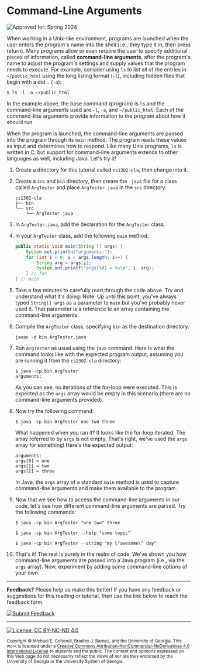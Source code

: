 # Command-Line Arguments

![Approved for: Spring 2024](https://img.shields.io/badge/Approved%20for-Spring%202024-blue)

When working in a Unix-like environment, programs are launched when the user
enters the program's name into the shell (i.e., they type it in, then press
return). Many programs allow or even require the user to specify additional
pieces of information, called **command-line arguments**, after the program's
name to adjust the program's settings and supply values that the
program needs to execute. For example, consider using `ls` to list all of the
entries in `~/public_html` using the long listing format (`-l`), including
hidden files that begin with a dot `.` (`-a`):

```
$ ls -l -a ~/public_html
```

In the example above, the base command (program) is `ls` and the command-line 
arguments used are `-l`, `-a`, and `~/public_html`. Each of the command-line 
arguments provide information to the program about how it should run.

When the program is launched, the command-line arguments are passed into
the program through its `main` method. The program reads these values as
input and determines how to respond. Like many Unix programs, `ls` is
written in C, but support for command-line arguments extends to other
languages as well, including Java. Let's try it!

1. Create a directory for this tutorial called `cs1302-cla`, then change into it.

1. Create a `src` and `bin` directory, then create the `.java` file for a class
   called `ArgTester` and place `ArgTester.java` in the `src` directory.

   ```
   cs1302-cla
   ├── bin
   └── src
       └── ArgTester.java
   ```

1. In `ArgTester.java`, add the declaration for the `ArgTester` class.

1. In your `ArgTester` class, add the following `main` method:

   ```java
   public static void main(String [] args) {
       System.out.println("arguments:");
       for (int i = 0; i < args.length; i++) {
           String arg = args[i];
           System.out.printf("args[%d] = %s\n", i, arg);
       } // for
   } // main
   ```

1. Take a few minutes to carefully read through the code above. Try and understand what it's doing.
   Note: Up until this point, you've always typed `String[] args` as a parameter to `main` but you've
   probably never used it. That parameter is a reference to an array containing the command-line arguments.

1. Compile the `ArgTester` class, specifying `bin` as the destination directory.

   ```
   javac -d bin ArgTester.java
   ```

1. Run `ArgTester` as usual using the `java` command. Here is what the command looks
   like with the expected program output, assuming you are running it from the `cs1302-cla`
   directory:

   ```
   $ java -cp bin ArgTester
   arguments:
   ```

   As you can see, no iterations of the for-loop were executed. This is expected as the `args` array would
   be empty in this scenario (there are no command-line arguments provided).

1. Now try the following command:

   ```
   $ java -cp bin ArgTester one two three
   ```

   What happened when you ran it? It looks like the for-loop iterated. The array referred to by `args` is not
   empty. That's right, we've used the `args` array for something! Here's the
   expected output:

   ```
   arguments:
   args[0] = one
   args[1] = two
   args[2] = three
   ```

   In Java, the `args` array of a standard `main` method is used to capture command-line
   arguments and make them available to the program.

1. Now that we see how to access the command-line arguments in our code, let's see how
   different command-line arguments are parsed. Try the following commands:

   ```
   $ java -cp bin ArgTester "one two" three
   ```

   ```
   $ java -cp bin ArgTester --help "some topic"
   ```

   ```
   $ java -cp bin ArgTester --string "my \"awesome\" day"
   ```

2. That's it! The rest is purely in the realm of code. We've shown you how command-line
   arguments are passed into a Java program (i.e., via the `args` array). Now, experiment
   by adding some command-line options of your own.


<hr/>

**Feedback?**
Please help us make this better!
If you have any feedback or suggestions for this reading or tutorial, then use
the link below to reach the feedback form.

[![Submit Feedback](https://img.shields.io/badge/-Submit&nbsp;Feedback-red.svg?style=for-the-badge)](https://docs.google.com/forms/d/e/1FAIpQLSfBgZM_-G-9nKmX7F83k0Tgp1OlqBnrkt6vsxlIqLypc_keUQ/viewform?usp=pp_url&entry.1081181680=cs1302-cla&entry.1901270436=https://github.com/cs1302uga/cs1302-tutorials/blob/master/cla/cla.md)

<hr/>

[![License: CC BY-NC-ND 4.0](https://img.shields.io/badge/License-CC%20BY--NC--ND%204.0-lightgrey.svg)](http://creativecommons.org/licenses/by-nc-nd/4.0/)

<small>
Copyright &copy; Michael E. Cotterell, Bradley J. Barnes, and the University of Georgia.
This work is licensed under a <a rel="license" href="http://creativecommons.org/licenses/by-nc-nd/4.0/">Creative Commons Attribution-NonCommercial-NoDerivatives 4.0 International License</a> to students and the public.
The content and opinions expressed on this Web page do not necessarily reflect the views of nor are they endorsed by the University of Georgia or the University System of Georgia.
</small>
